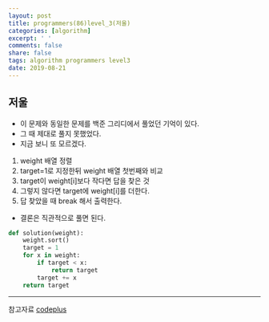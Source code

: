 ```yaml
---
layout: post
title: programmers(86)level_3(저울)
categories: [algorithm]
excerpt: ' '
comments: false
share: false
tags: algorithm programmers level3
date: 2019-08-21
---
```


## 저울

- 이 문제와 동일한 문제를 백준 그리디에서 풀었던 기억이 있다.
- 그 때 제대로 풀지 못했었다.
- 지금 보니 또 모르겠다.

1. weight 배열 정렬
2. target=1로 지정한뒤 weight 배열 첫번째와 비교
3. target이 weight[i]보다 작다면 답을 찾은 것
4. 그렇지 않다면 target에 weight[i]를 더한다.
5. 답 찾았을 때 break 해서 출력한다.

- 결론은 직관적으로 풀면 된다.

```python
def solution(weight):
    weight.sort()
    target = 1
    for x in weight:
        if target < x:
            return target
        target += x
    return target
```

---

참고자료
[codeplus](https://code.plus/course/33)
